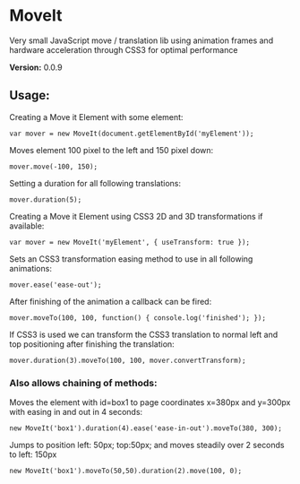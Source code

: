 # MoveIt

Very small JavaScript move / translation lib using animation frames and hardware acceleration through CSS3 for optimal performance

**Version:** 0.0.9

## Usage:

Creating a Move it Element with some element:

    var mover = new MoveIt(document.getElementById('myElement'));

Moves element 100 pixel to the left and 150 pixel down:

    mover.move(-100, 150);

Setting a duration for all following translations:

    mover.duration(5);

Creating a Move it Element using CSS3 2D and 3D transformations if available:

    var mover = new MoveIt('myElement', { useTransform: true });

Sets an CSS3 transformation easing method to use in all following animations:

    mover.ease('ease-out');

After finishing of the animation a callback can be fired:

    mover.moveTo(100, 100, function() { console.log('finished'); });

If CSS3 is used we can transform the CSS3 translation to normal left and top positioning after finishing the translation:

    mover.duration(3).moveTo(100, 100, mover.convertTransform);


### Also allows chaining of methods:

Moves the element with id=box1 to page coordinates x=380px and y=300px with easing in and out in 4 seconds:

    new MoveIt('box1').duration(4).ease('ease-in-out').moveTo(380, 300);

Jumps to position left: 50px; top:50px; and moves steadily over 2 seconds to left: 150px

    new MoveIt('box1').moveTo(50,50).duration(2).move(100, 0);
